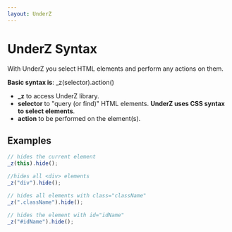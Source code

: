```yaml
---
layout: UnderZ
---
```

# UnderZ Syntax
With UnderZ you select HTML elements and perform any actions on them.


**Basic syntax is**: _z(selector).action()
* **_z** to access UnderZ library.
* **selector** to "query (or find)" HTML elements. **UnderZ uses CSS syntax to select elements**.
* **action** to be performed on the element(s).

## Examples

```js
// hides the current element
_z(this).hide();

//hides all <div> elements
_z("div").hide();

// hides all elements with class="className"
_z(".className").hide();

// hides the element with id="idName"
_z("#idName").hide();

```


